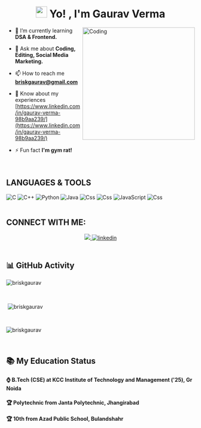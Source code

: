 
<h1 align="center"><img src="https://emojis.slackmojis.com/emojis/images/1531849430/4246/blob-sunglasses.gif?1531849430" width="30"/> Yo! , I'm Gaurav Verma </h1>
<img align="right" alt="Coding" width="300" src="https://www.gifcen.com/wp-content/uploads/2021/07/zoro-gif-7.gif">

- 🌱 I’m currently learning **DSA & Frontend.**

- 💬 Ask me about **Coding, Editing, Social Media Marketing.**

- 📫 How to reach me **briskgaurav@gmail.com**

- 📄 Know about my experiences [https://www.linkedin.com/in/gaurav-verma-98b9aa239/](https://www.linkedin.com/in/gaurav-verma-98b9aa239/)

- ⚡ Fun fact **I'm gym rat!**
 <br>

## LANGUAGES & TOOLS
<div align="centre">
   <img alt="C" src="https://img.shields.io/badge/c%20-%2300599C.svg?&style=for-the-badge&logo=c&logoColor=white"/> <img alt="C++" src="https://img.shields.io/badge/c++%20-%2300599C.svg?&style=for-the-badge&logo=c%2B%2B&ogoColor=white"/>
   <img alt="Python" src="https://img.shields.io/badge/python%20-%2314354C.svg?&style=for-the-badge&logo=python&logoColor=white"/>
   <img alt="Java" src="https://img.shields.io/badge/java-%23ED8B00.svg?&style=for-the-badge&logo=java&logoColor=white"/>
   <img alt="Css" src="https://img.shields.io/badge/css3%20-%231572B6.svg?&style=for-the-badge&logo=css3&logoColor=white"/>
      <img alt="Css" src="https://img.shields.io/badge/html%20-%231572B6.svg?&style=for-the-badge&logo=html&logoColor=red"/>
   <img alt="JavaScript" src="https://img.shields.io/badge/javascript%20-%23323330.svg?&style=for-the-badge&logo=javascript&logoColor=%23F7DF1E"/>
    <img alt="Css" src="https://img.shields.io/badge/github%20-%231572B6.svg?&style=for-the-badge&logo=github&logoColor=blue"/>
       
</div>
<br>

## CONNECT WITH ME:
<div align="center">
<a href="https://github.com/https://github.com/briskgaurav" target="_blank">
<img src="https://img.shields.io/badge/github-%2324292e.svg?&style=for-the-badge&logo=github&logoColor=white alt=github style="margin-bottom: 5px;" />
</a>
<a href="https://linkedin.com/in/ https://www.linkedin.com/in/gaurav-verma-98b9aa239/" target="_blank">
<img src=https://img.shields.io/badge/linkedin-%231E77B5.svg?&style=for-the-badge&logo=linkedin&logoColor=white alt=linkedin style="margin-bottom: 5px;" />
</a>
</div>  
<br>

## 📊 GitHub Activity
<p><img align="center" src="https://github-readme-streak-stats.herokuapp.com/?user=briskgaurav&" alt="briskgaurav" /></p>
<br>
<p>&nbsp;<img align="center" src="https://github-readme-stats.vercel.app/api?username=briskgaurav&show_icons=true&locale=en" alt="briskgaurav" /></p>
<br>
<p><img align="center" src="https://github-readme-stats.vercel.app/api/top-langs?username=briskgaurav&show_icons=true&locale=en&layout=compact" alt="briskgaurav" /></p><br>

## 📚 My Education Status
<h4>⌚ B.Tech (CSE) at KCC Institute of Technology and Management ('25), Gr Noida </h4>
<h4>🏆 Polytechnic from Janta Polytechnic, Jhangirabad </h4>
<h4>🏆 10th from Azad Public School, Bulandshahr </h4>
